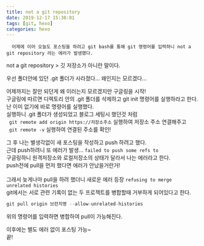 ```yaml
---
title: not a git repository
date: 2019-12-17 15:38:01
tags: [git, hexo]
categories: hexo
---
```



`  어제에 이어 오늘도 포스팅을 하려고 git bash를 통해 git 명령어를 입력하니 not a git repository 라는 에러가 발생했다.`

not a git repository > 깃 저장소가 아니란 말이다.

우선 폴더안에 있던 .git 폴더가 사라졌다... 왜인지는 모르겠다...

어제까지는 잘만 되던게 왜 이러는지 모르겠지만 구글링을 시작!
<br>
구글링에 따르면 디렉토리 안의 .git 폴더를 삭제하고 git init 명령어를 실행하라고 한다.<br>
난 이미 없기에 바로 명령어를 실행했다.<br>
실행하니 .git 폴더가 생성되었고 블로그 세팅시 했던것 처럼<br>
` git remote add origin https://저장소주소` 실행하여 저장소 주소 연결해주고 <br>
` git remote -v` 실행하여 연결된 주소를 확인! <br>

그 후 나는 별생각없이 새 포스팅을 작성하고 push 하려고 했다. <br>
근데 push하려니 또 에러가 발생... ` failed to push some refs to ` <br>
구글링하니 원격저장소와 로컬저장소의 상태가 달라서 나는 에러라고 한다. <br>
push전에 pull을 먼저 했다면 에러가 안났을거란거! <br>
<br>
그래서 늦게나마 pull을 하려 했더니 새로운 에러 등장 ` refusing to merge unrelated histories ` <br>
git에서는 서로 관련 기록이 없는 두 프로젝트를 병합할때 거부하게 되어있다고 한다. <br>
```cs
git pull origin 브런치명 --allow-unrelated-histories
```

위의 명령어를 입력하면 병합하여 pull이 가능해진다. <br>

이후에는 별도 에러 없이 포스팅 가능~ <br>
끝!<br>
